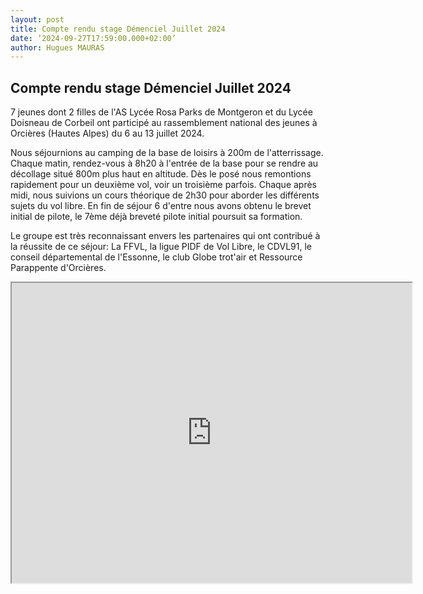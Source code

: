 ```yaml
---
layout: post
title: Compte rendu stage Démenciel Juillet 2024
date: ’2024-09-27T17:59:00.000+02:00’
author: Hugues MAURAS
---
```


## Compte rendu stage Démenciel Juillet 2024

7 jeunes dont 2 filles de l'AS Lycée Rosa Parks de Montgeron et du Lycée Doisneau de Corbeil ont participé au rassemblement national des jeunes à Orcières (Hautes Alpes) du 6 au 13 juillet 2024.
  
Nous séjournions au camping de la base de loisirs à 200m de l'atterrissage. Chaque matin, rendez-vous à 8h20 à l'entrée de la base pour se rendre au décollage situé 800m plus haut en altitude. Dès le posé nous remontions rapidement pour un deuxième vol, voir un troisième parfois. Chaque après midi, nous suivions un cours théorique de 2h30 pour aborder les différents sujets du vol libre. En fin de séjour 6 d'entre nous avons obtenu le brevet initial de pilote, le 7ème déjà breveté pilote initial poursuit sa formation.
 
Le groupe est très reconnaissant envers les partenaires qui ont contribué à la réussite de ce séjour: La FFVL, la ligue PIDF de Vol Libre, le CDVL91, le conseil départemental de l'Essonne, le club Globe trot'air et Ressource Parappente d'Orcières.

 <iframe src="https://drive.google.com/file/d/1EwoWzQbIWD8KVbRQXVWwafBwKdmtxfve/preview" width="640" height="480" allow="autoplay"></iframe>
